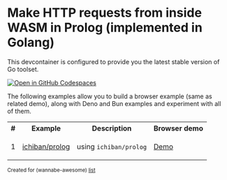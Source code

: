 # Make HTTP requests from inside WASM in Prolog (implemented in Golang)

This devcontainer is configured to provide you the latest stable version of Go toolset.

[![Open in GitHub Codespaces](https://github.com/codespaces/badge.svg)](https://codespaces.new/wasm-outbound-http-examples/prolog-in-go)

The following examples allow you to build a browser example (same as related demo),
along with Deno and Bun examples and experiment with all of them.

<table>
<tr>
<th>#</th>
<th>Example</th>
<th>Description</th>
<th>Browser demo</th>
</tr>
<tr>
<td>1</td>
<td>

[ichiban/prolog](browser-and-deno-ichiban-prolog/README.md)

</td>
<td>

using `ichiban/prolog`

</td>
<td>

[Demo](https://wasm-outbound-http-examples.github.io/prolog-in-go/ichiban-prolog/)

</td>
</tr>
</table>

<sub>Created for (wannabe-awesome) [list](https://github.com/vasilev/HTTP-request-from-inside-WASM)</sub>
